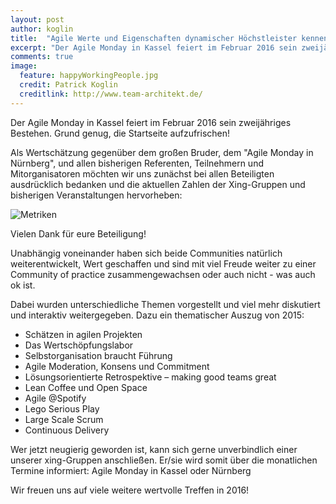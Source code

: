 ```yaml
---
layout: post
author: koglin
title:  "Agile Werte und Eigenschaften dynamischer Höchstleister kennenlernen"
excerpt: "Der Agile Monday in Kassel feiert im Februar 2016 sein zweijähriges Bestehen. Grund genug, die Startseite aufzufrischen!"
comments: true
image:
  feature: happyWorkingPeople.jpg
  credit: Patrick Koglin
  creditlink: http://www.team-architekt.de/
---
```

Der Agile Monday in Kassel feiert im Februar 2016 sein zweijähriges Bestehen. Grund genug, die Startseite aufzufrischen!

Als Wertschätzung gegenüber dem großen Bruder, dem "Agile Monday in Nürnberg", und allen bisherigen Referenten, Teilnehmern und Mitorganisatoren möchten wir uns zunächst bei allen Beteiligten ausdrücklich bedanken und die aktuellen Zahlen der Xing-Gruppen und bisherigen Veranstaltungen hervorheben:

![Metriken](metrikenAgileMonday.jpg)

Vielen Dank für eure Beteiligung!

Unabhängig voneinander haben sich beide Communities natürlich weiterentwickelt, Wert geschaffen und sind mit viel Freude weiter zu einer Community of practice zusammengewachsen oder auch nicht - was auch ok ist.

Dabei wurden unterschiedliche Themen vorgestellt und viel mehr diskutiert und interaktiv weitergegeben. Dazu ein thematischer Auszug von 2015:

* Schätzen in agilen Projekten
* Das Wertschöpfungslabor
* Selbstorganisation braucht Führung
* Agile Moderation, Konsens und Commitment
* Lösungsorientierte Retrospektive – making good teams great
* Lean Coffee und Open Space
* Agile @Spotify
* Lego Serious Play
* Large Scale Scrum
* Continuous Delivery

Wer jetzt neugierig geworden ist, kann sich gerne unverbindlich einer unserer xing-Gruppen anschließen. Er/sie wird somit über die monatlichen Termine informiert: Agile Monday in Kassel oder Nürnberg

Wir freuen uns auf viele weitere wertvolle Treffen in 2016!